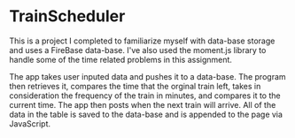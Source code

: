 # TrainScheduler

This is a project I completed to familiarize myself with data-base storage and uses a FireBase data-base.  I've also used the moment.js library to handle some of the time related problems in this assignment.

The app takes user inputed data and pushes it to a data-base.  The program then retrieves it, compares the time that the orginal train left, takes in consideration the frequency of the train in minutes, and compares it to the current time.  The app then posts when the next train will arrive.  All of the data in the table is saved to the data-base and is appended to the page via JavaScript. 
